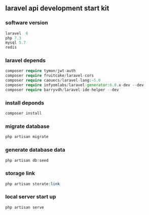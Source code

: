 ##  laravel api development start kit
###  software version
```php
laravel  6
php 7.3
mysql 5.7
redis 
```
### laravel depends
```php
composer require tymon/jwt-auth
composer require fruitcake/laravel-cors
composer require caouecs/laravel-lang:~5.0
composer require infyomlabs/laravel-generator:6.0.x-dev --dev
composer require barryvdh/laravel-ide-helper --dev
```
### install deponds
```php
composer install
```
### migrate database
```php
php artisan migrate
```
### generate database data
```php
php artisan db:seed
```
### storage link
```php
php artisan storate:link
```
### local server start up
```php
php artisan serve
```


